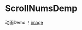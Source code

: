 # ScrollNumsDemp
动画Demo
！[image](https://github.com/top2015/ScrollNumsDemp/blob/master/2018-04-28%2018_23_03.gif)
